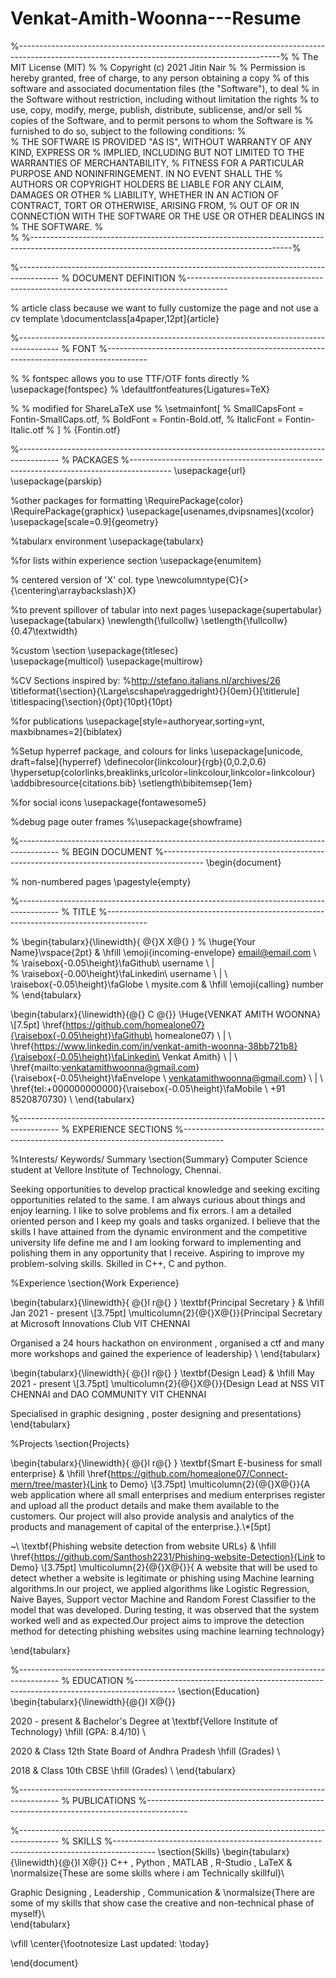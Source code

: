 # Venkat-Amith-Woonna---Resume

%-----------------------------------------------------------------------------------------------------------------------------------------------%
%	The MIT License (MIT)
%
%	Copyright (c) 2021 Jitin Nair
%
%	Permission is hereby granted, free of charge, to any person obtaining a copy
%	of this software and associated documentation files (the "Software"), to deal
%	in the Software without restriction, including without limitation the rights
%	to use, copy, modify, merge, publish, distribute, sublicense, and/or sell
%	copies of the Software, and to permit persons to whom the Software is
%	furnished to do so, subject to the following conditions:
%	
%	THE SOFTWARE IS PROVIDED "AS IS", WITHOUT WARRANTY OF ANY KIND, EXPRESS OR
%	IMPLIED, INCLUDING BUT NOT LIMITED TO THE WARRANTIES OF MERCHANTABILITY,
%	FITNESS FOR A PARTICULAR PURPOSE AND NONINFRINGEMENT. IN NO EVENT SHALL THE
%	AUTHORS OR COPYRIGHT HOLDERS BE LIABLE FOR ANY CLAIM, DAMAGES OR OTHER
%	LIABILITY, WHETHER IN AN ACTION OF CONTRACT, TORT OR OTHERWISE, ARISING FROM,
%	OUT OF OR IN CONNECTION WITH THE SOFTWARE OR THE USE OR OTHER DEALINGS IN
%	THE SOFTWARE.
%	
%
%-----------------------------------------------------------------------------------------------------------------------------------------------%

%----------------------------------------------------------------------------------------
%	DOCUMENT DEFINITION
%----------------------------------------------------------------------------------------

% article class because we want to fully customize the page and not use a cv template
\documentclass[a4paper,12pt]{article}

%----------------------------------------------------------------------------------------
%	FONT
%----------------------------------------------------------------------------------------

% % fontspec allows you to use TTF/OTF fonts directly
% \usepackage{fontspec}
% \defaultfontfeatures{Ligatures=TeX}

% % modified for ShareLaTeX use
% \setmainfont[
% SmallCapsFont = Fontin-SmallCaps.otf,
% BoldFont = Fontin-Bold.otf,
% ItalicFont = Fontin-Italic.otf
% ]
% {Fontin.otf}

%----------------------------------------------------------------------------------------
%	PACKAGES
%----------------------------------------------------------------------------------------
\usepackage{url}
\usepackage{parskip} 	

%other packages for formatting
\RequirePackage{color}
\RequirePackage{graphicx}
\usepackage[usenames,dvipsnames]{xcolor}
\usepackage[scale=0.9]{geometry}

%tabularx environment
\usepackage{tabularx}

%for lists within experience section
\usepackage{enumitem}

% centered version of 'X' col. type
\newcolumntype{C}{>{\centering\arraybackslash}X} 

%to prevent spillover of tabular into next pages
\usepackage{supertabular}
\usepackage{tabularx}
\newlength{\fullcollw}
\setlength{\fullcollw}{0.47\textwidth}

%custom \section
\usepackage{titlesec}				
\usepackage{multicol}
\usepackage{multirow}

%CV Sections inspired by: 
%http://stefano.italians.nl/archives/26
\titleformat{\section}{\Large\scshape\raggedright}{}{0em}{}[\titlerule]
\titlespacing{\section}{0pt}{10pt}{10pt}

%for publications
\usepackage[style=authoryear,sorting=ynt, maxbibnames=2]{biblatex}

%Setup hyperref package, and colours for links
\usepackage[unicode, draft=false]{hyperref}
\definecolor{linkcolour}{rgb}{0,0.2,0.6}
\hypersetup{colorlinks,breaklinks,urlcolor=linkcolour,linkcolor=linkcolour}
\addbibresource{citations.bib}
\setlength\bibitemsep{1em}

%for social icons
\usepackage{fontawesome5}

%debug page outer frames
%\usepackage{showframe}

%----------------------------------------------------------------------------------------
%	BEGIN DOCUMENT
%----------------------------------------------------------------------------------------
\begin{document}

% non-numbered pages
\pagestyle{empty} 

%----------------------------------------------------------------------------------------
%	TITLE
%----------------------------------------------------------------------------------------

% \begin{tabularx}{\linewidth}{ @{}X X@{} }
% \huge{Your Name}\vspace{2pt} & \hfill \emoji{incoming-envelope} email@email.com \\
% \raisebox{-0.05\height}\faGithub\ username \ | \
% \raisebox{-0.00\height}\faLinkedin\ username \ | \ \raisebox{-0.05\height}\faGlobe \ mysite.com  & \hfill \emoji{calling} number
% \end{tabularx}

\begin{tabularx}{\linewidth}{@{} C @{}}
\Huge{VENKAT AMITH WOONNA} \\[7.5pt]
\href{https://github.com/homealone07}{\raisebox{-0.05\height}\faGithub\ homealone07} \ $|$ \ 
\href{https://www.linkedin.com/in/venkat-amith-woonna-38bb721b8}{\raisebox{-0.05\height}\faLinkedin\ Venkat Amith} \ $|$ \ 
\href{mailto:venkatamithwoonna@gmail.com}{\raisebox{-0.05\height}\faEnvelope \ venkatamithwoonna@gmail.com} \ $|$ \ 
\href{tel:+000000000000}{\raisebox{-0.05\height}\faMobile \ +91 8520870730} \\
\end{tabularx}

%----------------------------------------------------------------------------------------
% EXPERIENCE SECTIONS
%----------------------------------------------------------------------------------------

%Interests/ Keywords/ Summary
\section{Summary}
Computer Science student at Vellore Institute of Technology, Chennai. 

Seeking opportunities to develop practical knowledge and seeking exciting opportunities related to the same. I am always curious about things and enjoy learning. I like to solve problems and fix errors. I am a detailed oriented person and I keep my goals and tasks organized. I believe that the skills I have attained from the dynamic environment and the competitive university life define me and I am looking forward to implementing and polishing
them in any opportunity that I receive. Aspiring to improve my problem-solving skills. Skilled in C++, C and python.


%Experience
\section{Work Experience}

\begin{tabularx}{\linewidth}{ @{}l r@{} }
\textbf{Principal Secretary } & \hfill Jan 2021 - present \\[3.75pt]
\multicolumn{2}{@{}X@{}}{Principal Secretary at Microsoft Innovations Club VIT CHENNAI

Organised a 24 hours hackathon on environment , organised a ctf and many more workshops and gained the experience of leadership}  \\
\end{tabularx}

\begin{tabularx}{\linewidth}{ @{}l r@{} }
\textbf{Design Lead} & \hfill May 2021 - present \\[3.75pt]
\multicolumn{2}{@{}X@{}}{Design Lead at NSS VIT CHENNAI and DAO COMMUNITY VIT CHENNAI

Specialised in graphic designing , poster designing and presentations}
\end{tabularx}

%Projects
\section{Projects}

\begin{tabularx}{\linewidth}{ @{}l r@{} }
\textbf{Smart E-business for small enterprise} & \hfill \href{https://github.com/homealone07/Connect-mern/tree/master}{Link to Demo} \\[3.75pt]
\multicolumn{2}{@{}X@{}}{A web application where all small enterprises and medium enterprises register and upload all the product details and make them available to the customers. Our project will also provide analysis and analytics of the products and management of capital of the enterprise.}.\\*[5pt]

~\\
\textbf{Phishing website detection from website URLs} & \hfill \href{https://github.com/Santhosh2231/Phishing-website-Detection}{Link to Demo} \\[3.75pt]
\multicolumn{2}{@{}X@{}}{
A website that will be used to detect whether a website is legitimate or phishing using Machine learning algorithms.In our project, we applied algorithms like Logistic Regression, Naive Bayes, Support vector Machine and Random Forest Classifier to the model that was developed. During testing, it was observed that the system worked well and as expected.Our project aims to improve the detection method for detecting phishing websites using machine learning technology}

\end{tabularx}

%----------------------------------------------------------------------------------------
%	EDUCATION
%----------------------------------------------------------------------------------------
\section{Education}
\begin{tabularx}{\linewidth}{@{}l X@{}}	

2020 - present & Bachelor's Degree at \textbf{Vellore Institute of Technology} \hfill (GPA: 8.4/10) \\ 

2020 & Class 12th State Board of Andhra Pradesh \hfill  (Grades) \\

2018 & Class 10th CBSE \hfill  (Grades) \\
\end{tabularx}

%----------------------------------------------------------------------------------------
%	PUBLICATIONS
%----------------------------------------------------------------------------------------

%----------------------------------------------------------------------------------------
%	SKILLS
%----------------------------------------------------------------------------------------
\section{Skills}
\begin{tabularx}{\linewidth}{@{}l X@{}}
C++ , Python , MATLAB , R-Studio , LaTeX &  \normalsize{These are some skills where i am Technically skillful}\\

Graphic Designing , Leadership , Communication &  \normalsize{There are some of my skills that show case the creative and non-technical phase of myself}\\  
\end{tabularx}

\vfill
\center{\footnotesize Last updated: \today}

\end{document}
